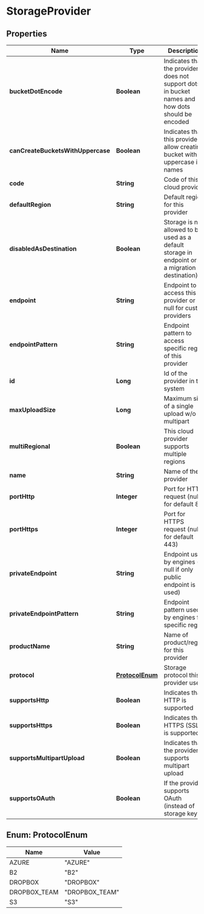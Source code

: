 
# StorageProvider

## Properties
Name | Type | Description | Notes
------------ | ------------- | ------------- | -------------
**bucketDotEncode** | **Boolean** | Indicates that the provider does not support dots in bucket names and how dots should be encoded |  [optional]
**canCreateBucketsWithUppercase** | **Boolean** | Indicates that this provider allow creating bucket with uppercase in names |  [optional]
**code** | **String** | Code of this cloud provider |  [optional]
**defaultRegion** | **String** | Default region for this provider |  [optional]
**disabledAsDestination** | **Boolean** | Storage is not allowed to be used as a default storage in endpoint or as a migration destination) |  [optional]
**endpoint** | **String** | Endpoint to access this provider or null for custom providers |  [optional]
**endpointPattern** | **String** | Endpoint pattern to access specific region of this provider |  [optional]
**id** | **Long** | Id of the provider in the system |  [optional]
**maxUploadSize** | **Long** | Maximum size of a single upload w/o multipart |  [optional]
**multiRegional** | **Boolean** | This cloud provider supports multiple regions |  [optional]
**name** | **String** | Name of the provider |  [optional]
**portHttp** | **Integer** | Port for HTTP request (null for default 80) |  [optional]
**portHttps** | **Integer** | Port for HTTPS request (null for default 443) |  [optional]
**privateEndpoint** | **String** | Endpoint used by engines (or null if only public endpoint is used) |  [optional]
**privateEndpointPattern** | **String** | Endpoint pattern used by engines for specific region |  [optional]
**productName** | **String** | Name of product/region for this provider |  [optional]
**protocol** | [**ProtocolEnum**](#ProtocolEnum) | Storage protocol this provider uses |  [optional]
**supportsHttp** | **Boolean** | Indicates that HTTP is supported |  [optional]
**supportsHttps** | **Boolean** | Indicates that HTTPS (SSL) is supported |  [optional]
**supportsMultipartUpload** | **Boolean** | Indicates that the provider supports multipart upload |  [optional]
**supportsOAuth** | **Boolean** | If the provider supports OAuth (instead of storage keys) |  [optional]


<a name="ProtocolEnum"></a>
## Enum: ProtocolEnum
Name | Value
---- | -----
AZURE | &quot;AZURE&quot;
B2 | &quot;B2&quot;
DROPBOX | &quot;DROPBOX&quot;
DROPBOX_TEAM | &quot;DROPBOX_TEAM&quot;
S3 | &quot;S3&quot;



